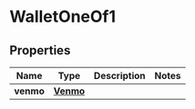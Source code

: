 

# WalletOneOf1


## Properties

| Name | Type | Description | Notes |
|------------ | ------------- | ------------- | -------------|
|**venmo** | [**Venmo**](Venmo.md) |  |  |



